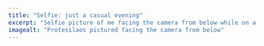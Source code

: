 ```yaml
---
title: "Selfie: just a casual evening"
excerpt: "Selfie picture of me facing the camera from below while on a walk."
imagealt: "Protesilaos pictured facing the camera from below"
---
```

